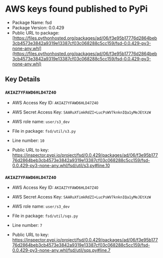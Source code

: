 # AWS keys found published to PyPi

* Package Name: fsd
* Package Version: 0.0.429
* Public URL to package: [https://files.pythonhosted.org/packages/ad/06/f3e95b17776d2864beb3cb4573e3842a9319e13387cf03c068288c5cc159/fsd-0.0.429-py3-none-any.whl](https://files.pythonhosted.org/packages/ad/06/f3e95b17776d2864beb3cb4573e3842a9319e13387cf03c068288c5cc159/fsd-0.0.429-py3-none-any.whl)

## Key Details

### `AKIAZ7YFAWD6HLD47Z4O`

* AWS Access Key ID: `AKIAZ7YFAWD6HLD47Z4O`
* AWS Secret Access Key: `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` 
* AWS role name: `user/s3_dev`
* File in package: `fsd/util/s3.py`
* Line number: `10`

* Public URL to key: https://inspector.pypi.io/project/fsd/0.0.429/packages/ad/06/f3e95b17776d2864beb3cb4573e3842a9319e13387cf03c068288c5cc159/fsd-0.0.429-py3-none-any.whl/fsd/util/s3.py#line.10



### `AKIAZ7YFAWD6HLD47Z4O`

* AWS Access Key ID: `AKIAZ7YFAWD6HLD47Z4O`
* AWS Secret Access Key: `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` 
* AWS role name: `user/s3_dev`
* File in package: `fsd/util/sqs.py`
* Line number: `7`

* Public URL to key: https://inspector.pypi.io/project/fsd/0.0.429/packages/ad/06/f3e95b17776d2864beb3cb4573e3842a9319e13387cf03c068288c5cc159/fsd-0.0.429-py3-none-any.whl/fsd/util/sqs.py#line.7


